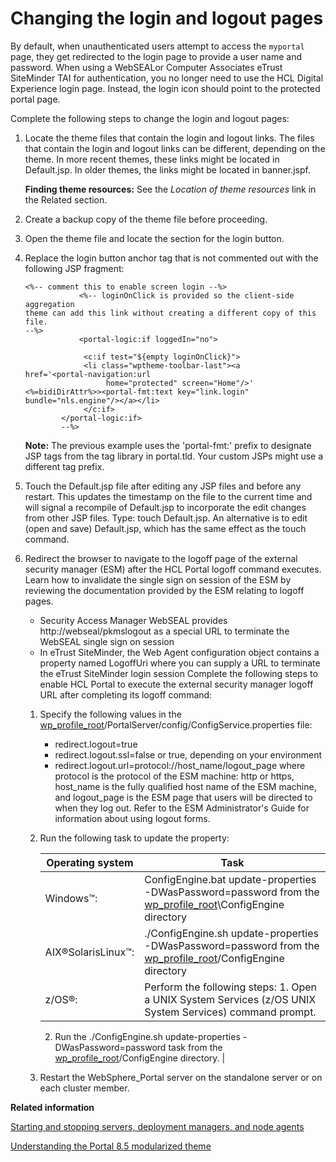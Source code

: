 # Changing the login and logout pages

By default, when unauthenticated users attempt to access the `myportal` page, they get redirected to the login page to provide a user name and password. When using a WebSEALor Computer Associates eTrust SiteMinder TAI for authentication, you no longer need to use the HCL Digital Experience login page. Instead, the login icon should point to the protected portal page.

Complete the following steps to change the login and logout pages:

1.  Locate the theme files that contain the login and logout links. The files that contain the login and logout links can be different, depending on the theme. In more recent themes, these links might be located in Default.jsp. In older themes, the links might be located in banner.jspf.

    **Finding theme resources:** See the *Location of theme resources* link in the Related section.

2.  Create a backup copy of the theme file before proceeding.

3.  Open the theme file and locate the section for the login button.

4.  Replace the login button anchor tag that is not commented out with the following JSP fragment:

    ```
    <%-- comment this to enable screen login --%> 
                <%-- loginOnClick is provided so the client-side aggregation 
    theme can add this link without creating a different copy of this file. 
    --%>
                <portal-logic:if loggedIn="no">
    
                 <c:if test="${empty loginOnClick}">
                 <li class="wptheme-toolbar-last"><a 
    href='<portal-navigation:url 
                      home="protected" screen="Home"/>' 
    <%=bidiDirAttr%>><portal-fmt:text key="link.login" 
    bundle="nls.engine"/></a></li>
                 </c:if>
            </portal-logic:if>
            --%>
    ```

    **Note:** The previous example uses the 'portal-fmt:' prefix to designate JSP tags from the tag library in portal.tld. Your custom JSPs might use a different tag prefix.

5.  Touch the Default.jsp file after editing any JSP files and before any restart. This updates the timestamp on the file to the current time and will signal a recompile of Default.jsp to incorporate the edit changes from other JSP files. Type: touch Default.jsp. An alternative is to edit \(open and save\) Default.jsp, which has the same effect as the touch command.

6.  Redirect the browser to navigate to the logoff page of the external security manager \(ESM\) after the HCL Portal logoff command executes. Learn how to invalidate the single sign on session of the ESM by reviewing the documentation provided by the ESM relating to logoff pages.

    -   Security Access Manager WebSEAL provides http://webseal/pkmslogout as a special URL to terminate the WebSEAL single sign on session
    -   In eTrust SiteMinder, the Web Agent configuration object contains a property named LogoffUri where you can supply a URL to terminate the eTrust SiteMinder login session
    Complete the following steps to enable HCL Portal to execute the external security manager logoff URL after completing its logoff command:

    1.  Specify the following values in the [wp\_profile\_root](/digital-experience/deployment/manage/wpsdirstr#wp_profile_root)/PortalServer/config/ConfigService.properties file:

        -   redirect.logout=true
        -   redirect.logout.ssl=false or true, depending on your environment
        -   redirect.logout.url=protocol://host\_name/logout\_page
        where protocol is the protocol of the ESM machine: http or https, host\_name is the fully qualified host name of the ESM machine, and logout\_page is the ESM page that users will be directed to when they log out. Refer to the ESM Administrator's Guide for information about using logout forms.

    2.  Run the following task to update the property:

        |Operating system|Task|
        |----------------|----|
        |Windows™:|ConfigEngine.bat update-properties -DWasPassword=password from the [wp\_profile\_root](/digital-experience/deployment/manage/wpsdirstr#wp_profile_root)\\ConfigEngine directory|
        |AIX®SolarisLinux™:|./ConfigEngine.sh update-properties -DWasPassword=password from the [wp\_profile\_root](/digital-experience/deployment/manage/wpsdirstr#wp_profile_root)/ConfigEngine directory|
        |z/OS®:|Perform the following steps:        1.  Open a UNIX System Services \(z/OS UNIX System Services\) command prompt.
        2.  Run the ./ConfigEngine.sh update-properties -DWasPassword=password task from the [wp\_profile\_root](/digital-experience/deployment/manage/wpsdirstr#wp_profile_root)/ConfigEngine directory.
|

    3.  Restart the WebSphere\_Portal server on the standalone server or on each cluster member.



**Related information**  


[Starting and stopping servers, deployment managers, and node agents](/digital-experience/deployment/manage/stopstart)

[Understanding the Portal 8.5 modularized theme](/digital-experience/build_sites/create_sites/website_building_blocks/themes_profiles_skins/themeopt_defaultparts)

